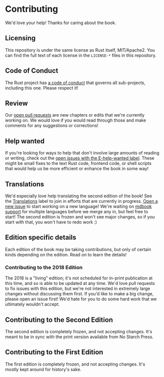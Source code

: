 # Contributing

We'd love your help! Thanks for caring about the book.

## Licensing

This repository is under the same license as Rust itself, MIT/Apache2. You
can find the full text of each license in the `LICENSE-*` files in this
repository.

## Code of Conduct

The Rust project has [a code of conduct](http://rust-lang.org/conduct.html)
that governs all sub-projects, including this one. Please respect it!

## Review

Our [open pull requests][pulls] are new chapters or edits that we're
currently working on. We would love if you would read through those and make
comments for any suggestions or corrections!

[pulls]: https://github.com/rust-lang/book/pulls

## Help wanted

If you're looking for ways to help that don't involve large amounts of
reading or writing, check out the [open issues with the E-help-wanted
label][help-wanted]. These might be small fixes to the text Rust code,
frontend code, or shell scripts that would help us be more efficient or
enhance the book in some way!

[help-wanted]: https://github.com/rust-lang/book/issues?q=is%3Aopen+is%3Aissue+label%3AE-help-wanted

## Translations

We'd especially love help translating the second edition of the book! See the
[Translations] label to join in efforts that are currently in progress. [Open
a new issue](https://github.com/rust-lang/book/issues/new) to start working on a new language! We're waiting on [mdbook
support] for multiple languages before we merge any in, but feel free to
start! The second edition is frozen and won't see major changes, so if 
you start with that, you won't have to redo work :)

[Translations]: https://github.com/rust-lang/book/issues?q=is%3Aopen+is%3Aissue+label%3ATranslations
[mdbook support]: https://github.com/azerupi/mdBook/issues/5

## Edition specific details

Each edition of the book may be taking contributions, but only of certain
kinds depending on the edition. Read on to learn the details!

### Contributing to the 2018 Edition

The 2018 is a "living" edition; it's not scheduled for in-print publication
at this time, and so is able to be updated at any time. We'd love pull
requests to fix issues with this edition, but we're not interested in
extremely large changes without discussing them first. If you'd like to make
a big change, please open an issue first! We'd hate for you to do some hard work
that we ultimately wouldn't accept.

## Contributing to the Second Edition

The second edition is completely frozen, and not accepting changes. It's
meant to be in sync with the print version available from No Starch
Press.

## Contributing to the First Edition

The first edition is completely frozen, and not accepting changes. It's
mostly kept around for history's sake.
